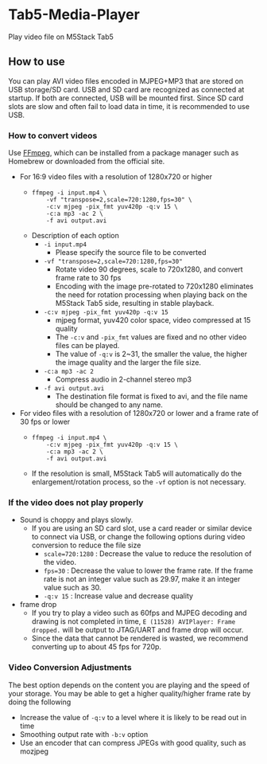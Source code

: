 # Tab5-Media-Player
Play video file on M5Stack Tab5

## How to use

You can play AVI video files encoded in MJPEG+MP3 that are stored on USB storage/SD card.
USB and SD card are recognized as connected at startup. If both are connected, USB will be mounted first.
Since SD card slots are slow and often fail to load data in time, it is recommended to use USB.

### How to convert videos

Use [FFmpeg](https://ffmpeg.org), which can be installed from a package manager such as Homebrew or downloaded from the official site.

- For 16:9 video files with a resolution of 1280x720 or higher
  - ```
    ffmpeg -i input.mp4 \
        -vf "transpose=2,scale=720:1280,fps=30" \
        -c:v mjpeg -pix_fmt yuv420p -q:v 15 \
        -c:a mp3 -ac 2 \
        -f avi output.avi
    ```
  - Description of each option
    - `-i input.mp4`
      - Please specify the source file to be converted
    - `-vf "transpose=2,scale=720:1280,fps=30"`
      - Rotate video 90 degrees, scale to 720x1280, and convert frame rate to 30 fps
      - Encoding with the image pre-rotated to 720x1280 eliminates the need for rotation processing when playing back on the M5Stack Tab5 side, resulting in stable playback.
    - `-c:v mjpeg -pix_fmt yuv420p -q:v 15`
      - mjpeg format, yuv420 color space, video compressed at 15 quality
      - The `-c:v` and `-pix_fmt` values are fixed and no other video files can be played.
      - The value of `-q:v` is 2~31, the smaller the value, the higher the image quality and the larger the file size.
    - `-c:a mp3 -ac 2`
      - Compress audio in 2-channel stereo mp3
    - `-f avi output.avi`
      - The destination file format is fixed to avi, and the file name should be changed to any name.
- For video files with a resolution of 1280x720 or lower and a frame rate of 30 fps or lower
  - ```
    ffmpeg -i input.mp4 \
        -c:v mjpeg -pix_fmt yuv420p -q:v 15 \
        -c:a mp3 -ac 2 \
        -f avi output.avi
    ```
  - If the resolution is small, M5Stack Tab5 will automatically do the enlargement/rotation process, so the `-vf` option is not necessary.
  
### If the video does not play properly

- Sound is choppy and plays slowly.
  - If you are using an SD card slot, use a card reader or similar device to connect via USB, or change the following options during video conversion to reduce the file size
    - `scale=720:1280` : Decrease the value to reduce the resolution of the video.
    - `fps=30` : Decrease the value to lower the frame rate. If the frame rate is not an integer value such as 29.97, make it an integer value such as 30.
    - `-q:v 15` : Increase value and decrease quality
- frame drop
  - If you try to play a video such as 60fps and MJPEG decoding and drawing is not completed in time, `E (11528) AVIPlayer: Frame dropped.` will be output to JTAG/UART and frame drop will occur.
  - Since the data that cannot be rendered is wasted, we recommend converting up to about 45 fps for 720p.

### Video Conversion Adjustments

The best option depends on the content you are playing and the speed of your storage. You may be able to get a higher quality/higher frame rate by doing the following

- Increase the value of `-q:v` to a level where it is likely to be read out in time
- Smoothing output rate with `-b:v` option
- Use an encoder that can compress JPEGs with good quality, such as mozjpeg
